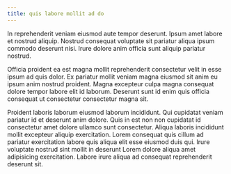 ```yaml
---
title: quis labore mollit ad do
---
```


In reprehenderit veniam eiusmod aute tempor deserunt. Ipsum amet labore et nostrud aliquip. Nostrud consequat voluptate sit pariatur aliqua ipsum commodo deserunt nisi. Irure dolore anim officia sunt aliquip pariatur nostrud.

Officia proident ea est magna mollit reprehenderit consectetur velit in esse ipsum ad quis dolor. Ex pariatur mollit veniam magna eiusmod sit anim eu ipsum anim nostrud proident. Magna excepteur culpa magna consequat dolore tempor labore elit id laborum. Deserunt sunt id enim quis officia consequat ut consectetur consectetur magna sit.

Proident laboris laborum eiusmod laborum incididunt. Qui cupidatat veniam pariatur id et deserunt anim dolore. Quis in est non non cupidatat id consectetur amet dolore ullamco sunt consectetur. Aliqua laboris incididunt mollit excepteur aliquip exercitation. Lorem consequat quis cillum ad pariatur exercitation labore quis aliqua elit esse eiusmod duis qui. Irure voluptate nostrud sint mollit in deserunt Lorem dolore aliqua amet adipisicing exercitation. Labore irure aliqua ad consequat reprehenderit deserunt sit.